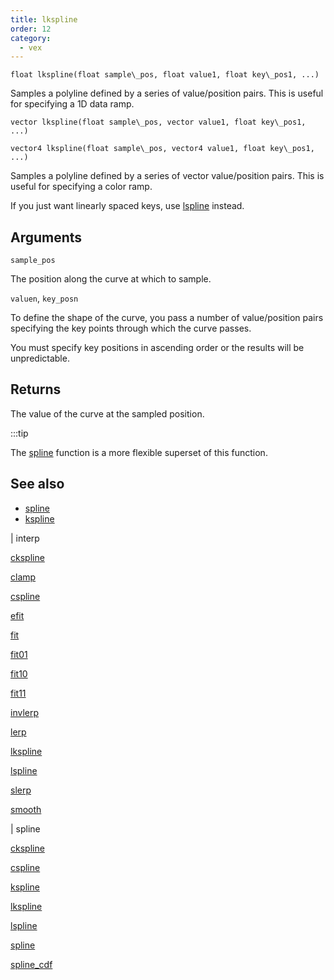 ```yaml
---
title: lkspline
order: 12
category:
  - vex
---
```


`float lkspline(float sample\_pos, float value1, float key\_pos1, ...)`

Samples a polyline defined by a series of value/position pairs.
This is useful for specifying a 1D data ramp.

`vector lkspline(float sample\_pos, vector value1, float key\_pos1, ...)`

`vector4 lkspline(float sample\_pos, vector4 value1, float key\_pos1, ...)`

Samples a polyline defined by a series of vector value/position pairs.
This is useful for specifying a color ramp.

If you just want linearly spaced keys, use [lspline](lspline.html "Samples a polyline defined by linearly spaced values.") instead.

## Arguments

`sample_pos`

The position along the curve at which to sample.

`valuen`, `key_posn`

To define the shape of the curve, you pass a number of value/position pairs specifying the key points through which the curve passes.

You must specify key positions in ascending order or the results will be unpredictable.

## Returns

The value of the curve at the sampled position.

:::tip

The [spline](spline.html "Samples a value along a polyline or spline curve.") function is a more flexible superset of this function.



## See also

- [spline](spline.html)
- [kspline](kspline.html)

|
interp

[ckspline](ckspline.html)

[clamp](clamp.html)

[cspline](cspline.html)

[efit](efit.html)

[fit](fit.html)

[fit01](fit01.html)

[fit10](fit10.html)

[fit11](fit11.html)

[invlerp](invlerp.html)

[lerp](lerp.html)

[lkspline](lkspline.html)

[lspline](lspline.html)

[slerp](slerp.html)

[smooth](smooth.html)

|
spline

[ckspline](ckspline.html)

[cspline](cspline.html)

[kspline](kspline.html)

[lkspline](lkspline.html)

[lspline](lspline.html)

[spline](spline.html)

[spline_cdf](spline_cdf.html)
